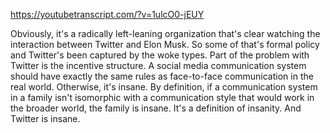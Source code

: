 https://youtubetranscript.com/?v=1ulcO0-jEUY

 Obviously, it's a radically left-leaning organization that's clear watching the interaction between Twitter and Elon Musk. So some of that's formal policy and Twitter's been captured by the woke types. Part of the problem with Twitter is the incentive structure. A social media communication system should have exactly the same rules as face-to-face communication in the real world. Otherwise, it's insane. By definition, if a communication system in a family isn't isomorphic with a communication style that would work in the broader world, the family is insane. It's a definition of insanity. And Twitter is insane.
